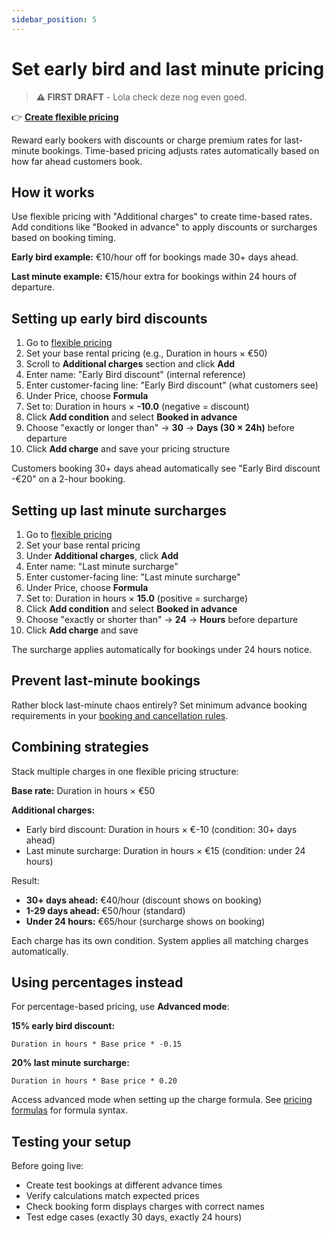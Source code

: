 ```yaml
---
sidebar_position: 5
---
```


# Set early bird and last minute pricing

> **⚠️ FIRST DRAFT** - Lola check deze nog even goed.

👉 **[Create flexible pricing](https://dashboard.letsbook.app/pricing/flexible/add)**

Reward early bookers with discounts or charge premium rates for last-minute bookings. Time-based pricing adjusts rates automatically based on how far ahead customers book.

## How it works

Use flexible pricing with "Additional charges" to create time-based rates. Add conditions like "Booked in advance" to apply discounts or surcharges based on booking timing.

**Early bird example:** €10/hour off for bookings made 30+ days ahead.

**Last minute example:** €15/hour extra for bookings within 24 hours of departure.

## Setting up early bird discounts

1. Go to [flexible pricing](https://dashboard.letsbook.app/pricing/flexible/add)
2. Set your base rental pricing (e.g., Duration in hours × €50)
3. Scroll to **Additional charges** section and click **Add**
4. Enter name: "Early Bird discount" (internal reference)
5. Enter customer-facing line: "Early Bird discount" (what customers see)
6. Under Price, choose **Formula**
7. Set to: Duration in hours × **-10.0** (negative = discount)
8. Click **Add condition** and select **Booked in advance**
9. Choose "exactly or longer than" → **30** → **Days (30 × 24h)** before departure
10. Click **Add charge** and save your pricing structure

Customers booking 30+ days ahead automatically see "Early Bird discount -€20" on a 2-hour booking.

## Setting up last minute surcharges

1. Go to [flexible pricing](https://dashboard.letsbook.app/pricing/flexible/add)
2. Set your base rental pricing
3. Under **Additional charges**, click **Add**
4. Enter name: "Last minute surcharge"
5. Enter customer-facing line: "Last minute surcharge"
6. Under Price, choose **Formula**
7. Set to: Duration in hours × **15.0** (positive = surcharge)
8. Click **Add condition** and select **Booked in advance**
9. Choose "exactly or shorter than" → **24** → **Hours** before departure
10. Click **Add charge** and save

The surcharge applies automatically for bookings under 24 hours notice.

## Prevent last-minute bookings

Rather block last-minute chaos entirely? Set minimum advance booking requirements in your [booking and cancellation rules](/guides/settings/booking-cancellation-rules#control-advance-booking-time).

## Combining strategies

Stack multiple charges in one flexible pricing structure:

**Base rate:** Duration in hours × €50

**Additional charges:**
- Early bird discount: Duration in hours × €-10 (condition: 30+ days ahead)
- Last minute surcharge: Duration in hours × €15 (condition: under 24 hours)

Result:
- **30+ days ahead:** €40/hour (discount shows on booking)
- **1-29 days ahead:** €50/hour (standard)
- **Under 24 hours:** €65/hour (surcharge shows on booking)

Each charge has its own condition. System applies all matching charges automatically.

## Using percentages instead

For percentage-based pricing, use **Advanced mode**:

**15% early bird discount:**
```
Duration in hours * Base price * -0.15
```

**20% last minute surcharge:**
```
Duration in hours * Base price * 0.20
```

Access advanced mode when setting up the charge formula. See [pricing formulas](/guides/dive-deeper/pricing-formulas) for formula syntax.

## Testing your setup

Before going live:
- Create test bookings at different advance times
- Verify calculations match expected prices
- Check booking form displays charges with correct names
- Test edge cases (exactly 30 days, exactly 24 hours)
